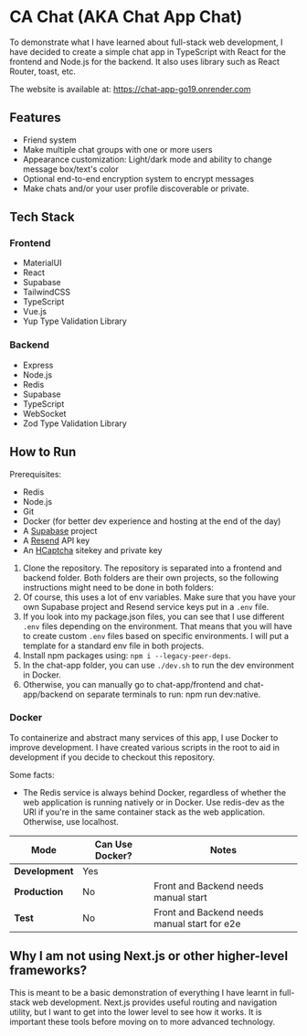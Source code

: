 # CA Chat (AKA Chat App Chat)

To demonstrate what I have learned about full-stack web development, I have decided to create a simple chat app in TypeScript with React for the frontend and Node.js for the backend. It also uses library such as React Router, toast, etc.

The website is available at: https://chat-app-go19.onrender.com

## Features

-   Friend system
-   Make multiple chat groups with one or more users
-   Appearance customization: Light/dark mode and ability to change message box/text's color
-   Optional end-to-end encryption system to encrypt messages
-   Make chats and/or your user profile discoverable or private.

## Tech Stack

### Frontend

-   MaterialUI
-   React
-   Supabase
-   TailwindCSS
-   TypeScript
-   Vue.js
-   Yup Type Validation Library

### Backend

-   Express
-   Node.js
-   Redis
-   Supabase
-   TypeScript
-   WebSocket
-   Zod Type Validation Library

## How to Run

Prerequisites:

-   Redis
-   Node.js
-   Git
-   Docker (for better dev experience and hosting at the end of the day)
-   A [Supabase](https://supabase.com) project
-   A [Resend](https://resend.com/) API key
-   An [HCaptcha](https://www.hcaptcha.com/) sitekey and private key

1. Clone the repository. The repository is separated into a frontend and backend folder. Both folders are their own projects, so the following instructions might need to be done in both folders:
2. Of course, this uses a lot of env variables. Make sure that you have your own Supabase project and Resend service keys put in a `.env` file.
3. If you look into my package.json files, you can see that I use different `.env` files depending on the environment. That means that you will have to create custom `.env` files based on specific environments. I will put a template for a standard env file in both projects.
4. Install npm packages using: `npm i --legacy-peer-deps`.
5. In the chat-app folder, you can use `./dev.sh` to run the dev environment in Docker.
6. Otherwise, you can manually go to chat-app/frontend and chat-app/backend on separate terminals to run: npm run dev:native.

### Docker

To containerize and abstract many services of this app, I use Docker to improve development. I have created various scripts in the root to aid in development if you decide to checkout this repository.

Some facts:

-   The Redis service is always behind Docker, regardless of whether the web application is running natively or in Docker. Use redis-dev as the URl if you're in the same container stack as the web application. Otherwise, use localhost.

| Mode            | Can Use Docker? | Notes                                        |
| --------------- | --------------- | -------------------------------------------- |
| **Development** | Yes             |                                              |
| **Production**  | No              | Front and Backend needs manual start         |
| **Test**        | No              | Front and Backend needs manual start for e2e |

## Why I am not using Next.js or other higher-level frameworks?

This is meant to be a basic demonstration of everything I have learnt in full-stack web development. Next.js provides useful routing and navigation utility, but I want to get into the lower level to see how it works. It is important these tools before moving on to more advanced technology.

